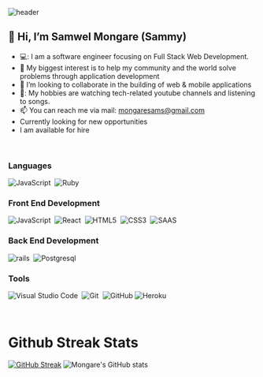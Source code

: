 
   ![header](./gh-header.jpg)

<h2>👋 Hi, I’m<b> Samwel Mongare (Sammy)</b></h2>

- 💻: I am a software engineer focusing on Full Stack Web Development.
- 👀 My biggest interest is to help my community and the world solve problems through application development
- 💞️ I’m looking to collaborate in the building of web & mobile applications
- 🎵: My hobbies are watching tech-related youtube channels and listening to songs.
- 📫 You can reach me via mail: mongaresams@gmail.com
- Currently looking for new opportunities
- I am available for hire
</br>

### Languages
![JavaScript](https://icongr.am/devicon/javascript-original.svg?size=50&color=currentColor)&nbsp;
![Ruby](https://icongr.am/devicon/ruby-original.svg?size=50&color=currentColor)&nbsp;

### Front End Development
![JavaScript](https://icongr.am/devicon/javascript-original.svg?size=50&color=currentColor)&nbsp;
![React](https://icongr.am/devicon/react-original.svg?size=50&color=currentColor)&nbsp;
![HTML5](https://icongr.am/devicon/html5-original.svg?size=50&color=currentColor)&nbsp;
![CSS3](https://icongr.am/devicon/css3-original.svg?size=50&color=currentColor)&nbsp;
![SAAS](https://icongr.am/devicon/sass-original.svg?size=50&color=currentColor)&nbsp;
### Back End Development
![rails](https://icongr.am/devicon/rails-original-wordmark.svg?size=53&color=currentColor)&nbsp;
![Postgresql](https://icongr.am/devicon/postgresql-original.svg?size=50&color=currentColor)&nbsp;

### Tools
![Visual Studio Code](https://icongr.am/devicon/visualstudio-plain.svg?size=50&color="blue")&nbsp;
![Git](https://icongr.am/devicon/git-original.svg?size=50&color=currentColor)&nbsp;
![GitHub](https://icongr.am/devicon/github-original-wordmark.svg?size=50&color="white")
![Heroku](https://icongr.am/devicon/heroku-original.svg?size=50color=currentColor)&nbsp;

</br>
  
# Github Streak Stats

[![GitHub Streak](http://github-readme-streak-stats.herokuapp.com?user=samwel-mongtare&date_format=M%20j%5B%2C%20Y%5D)]() 
![Mongare's GitHub stats](https://github-readme-stats.vercel.app/api?username=samwtel-mongare&show_icons=true&theme=radical)
</br>
